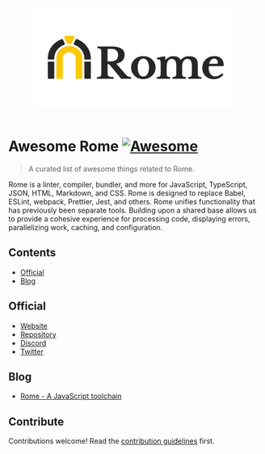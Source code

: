 <p align="center">
  <br>
  <img width="400" src="./media/rome.jpg" alt="logo of awesome-rome repository">
  <br>
  <br>
</p>

# Awesome Rome [![Awesome](https://awesome.re/badge.svg)](https://awesome.re)

> A curated list of awesome things related to Rome.


Rome is a linter, compiler, bundler, and more for JavaScript, TypeScript, JSON, HTML, Markdown, and CSS.
Rome is designed to replace Babel, ESLint, webpack, Prettier, Jest, and others.
Rome unifies functionality that has previously been separate tools. Building upon a shared base allows us to provide a cohesive experience for processing code, displaying errors, parallelizing work, caching, and configuration.

## Contents

- [Official](#official)
- [Blog](#blog)


## Official

- [Website](https://rome.tools/)
- [Repository](https://github.com/rome/tools)
- [Discord](https://discord.com/invite/9WxHa5d)
- [Twitter](https://twitter.com/romefrontend)

## Blog

- [Rome - A JavaScript toolchain](https://dev.to/rajikaimal/rome-a-javascript-toolchain-pad)


## Contribute

Contributions welcome! Read the [contribution guidelines](contributing.md) first.


